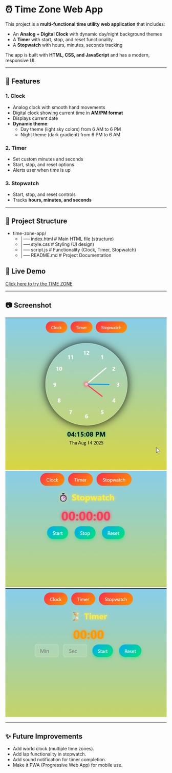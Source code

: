 # ⏰ Time Zone Web App

This project is a **multi-functional time utility web application** that includes:
- An **Analog + Digital Clock** with dynamic day/night background themes
- A **Timer** with start, stop, and reset functionality
- A **Stopwatch** with hours, minutes, seconds tracking

The app is built with **HTML, CSS, and JavaScript** and has a modern, responsive UI.

---

## 🚀 Features

### 1. Clock
- Analog clock with smooth hand movements
- Digital clock showing current time in **AM/PM format**
- Displays current date
- **Dynamic theme**: 
  - Day theme (light sky colors) from 6 AM to 6 PM  
  - Night theme (dark gradient) from 6 PM to 6 AM

### 2. Timer
- Set custom minutes and seconds
- Start, stop, and reset options
- Alerts user when time is up

### 3. Stopwatch
- Start, stop, and reset controls
- Tracks **hours, minutes, and seconds**

---

## 📂 Project Structure

- time-zone-app/
    - │── index.html # Main HTML file (structure)
    - │── style.css # Styling (UI design)
    - │── script.js # Functionality (Clock, Timer, Stopwatch)
    - │── README.md # Project Documentation



## 🚀 Live Demo
[Click here to try the TIME ZONE](https://time-zone-vaish.netlify.app/)

---

## 📷 Screenshot
![CLOCK Screenshot](clock.png)
![STOPWATCH Screenshot](stopwatch.png)
![TIMER Screenshot](timer.png)

--- 
## ✨ Future Improvements

* Add world clock (multiple time zones).
* Add lap functionality in stopwatch.
* Add sound notification for timer completion.
* Make it PWA (Progressive Web App) for mobile use.
